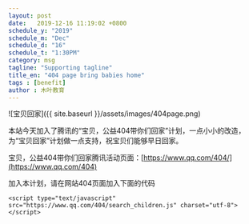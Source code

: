 ```yaml
---
layout: post
date:   2019-12-16 11:19:02 +0800
schedule_y: "2019"
schedule_m: "Dec"
schedule_d: "16"
schedule_t: "1:30PM"
category: msg
tagline: "Supporting tagline"
title_en: "404 page bring babies home"
tags : [benefit]
author : 木叶教育
---
```






![宝贝回家]({{ site.baseurl }}/assets/images/404page.png)

本站今天加入了腾讯的“宝贝，公益404带你们回家”计划，一点小小的改造，为“宝贝回家”计划做一点支持，祝宝贝们能够早日回家。

宝贝，公益404带你们回家腾讯活动页面：[https://www.qq.com/404/](https://www.qq.com/404)

加入本计划，请在网站404页面加入下面的代码

	<script type="text/javascript" src="https://www.qq.com/404/search_children.js" charset="utf-8"></script>
